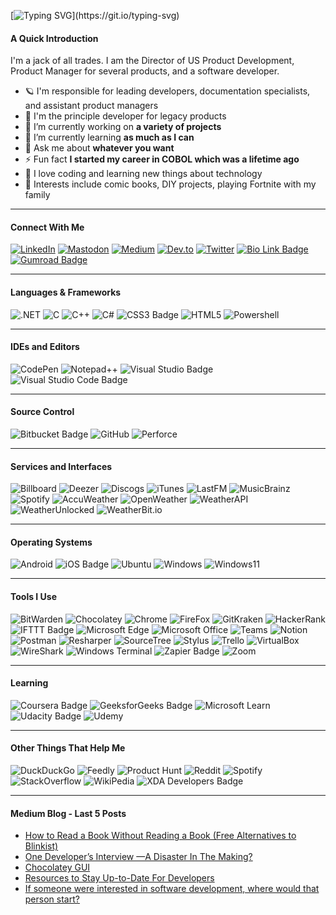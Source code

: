[![Typing SVG](https://readme-typing-svg.demolab.com/?width=600&size=24&lines=Who+Am+I?;Hi,+I'm+Shawn,+Welcome+To+My+Profile;I+am+Director+of+US+Product+Development;+Product+Manager+For+Several+Products;+And+Software+Developer!)](https://git.io/typing-svg)

#### A Quick Introduction
I'm a jack of all trades. I am the Director of US Product Development, Product Manager for several products, and a software developer. 

- 🪐 I'm responsible for leading developers, documentation specialists, and assistant product managers
- 🧪 I'm the principle developer for legacy products
- 🔭 I’m currently working on **a variety of projects**
- 🌱 I’m currently learning **as much as I can**
- 💬 Ask me about **whatever you want**
- ⚡ Fun fact **I started my career in COBOL which was a lifetime ago**
- 👀 I love coding and learning new things about technology
- 💜 Interests include comic books, DIY projects, playing Fortnite with my family

---

#### Connect With Me
[![LinkedIn](https://img.shields.io/badge/LinkedIn-0A66C2?logo=linkedin&logoColor=fff&style=plastic)](https://www.linkedin.com/in/shawncoffman)
[![Mastodon](https://img.shields.io/badge/Mastodon-6364FF?logo=mastodon&logoColor=fff&style=plastic)](https://fosstodon.org/@Coffmans)
[![Medium](https://img.shields.io/badge/Medium-000?logo=medium&logoColor=fff&style=plastic)](https://www.medium.com/@coffmans)
[![Dev.to](https://img.shields.io/badge/dev.to-0A0A0A?logo=devdotto&logoColor=fff&style=plastic)](https://dev.to/coffmans)
[![Twitter](https://img.shields.io/badge/Twitter-1DA1F2?logo=twitter&logoColor=fff&style=plastic)](https://twitter.com/NUHuskerz)
[![Bio Link Badge](https://img.shields.io/badge/Bio%20Link-000?logo=biolink&logoColor=fff&style=plastic)](https://bio.link/coffman)
[![Gumroad Badge](https://img.shields.io/badge/Gumroad-36A9AE?logo=gumroad&logoColor=fff&style=plastic)](https://coffmans.gumroad.com/)

---

#### Languages & Frameworks
![.NET](https://img.shields.io/badge/.NET-512BD4?logo=dotnet&logoColor=fff&style=plastic)
![C](https://img.shields.io/badge/C-A8B9CC?logo=c&logoColor=fff&style=plastic)
![C++](https://img.shields.io/badge/C%2B%2B-00599C?logo=cplusplus&logoColor=fff&style=plastic)
![C#](https://img.shields.io/badge/C%20Sharp-239120?logo=csharp&logoColor=fff&style=plastic)
![CSS3 Badge](https://img.shields.io/badge/CSS3-1572B6?logo=css3&logoColor=fff&style=plastic)
![HTML5](https://img.shields.io/badge/HTML5-E34F26?logo=html5&logoColor=fff&style=plastic)
![Powershell](https://img.shields.io/badge/PowerShell-5391FE?logo=powershell&logoColor=fff&style=plastic)

---

#### IDEs and Editors
![CodePen](https://img.shields.io/badge/CodePen-000?logo=codepen&logoColor=fff&style=plastic)
![Notepad++](https://img.shields.io/badge/Notepad%2B%2B-90E59A?logo=notepadplusplus&logoColor=000&style=plastic)
![Visual Studio Badge](https://img.shields.io/badge/Visual%20Studio-5C2D91?logo=visualstudio&logoColor=fff&style=plastic)
![Visual Studio Code Badge](https://img.shields.io/badge/Visual%20Studio%20Code-007ACC?logo=visualstudiocode&logoColor=fff&style=plastic)

---

#### Source Control
![Bitbucket Badge](https://img.shields.io/badge/Bitbucket-0052CC?logo=bitbucket&logoColor=fff&style=plastic)
![GitHub](https://img.shields.io/badge/GitHub-181717?logo=github&logoColor=fff&style=plastic)
![Perforce](https://img.shields.io/badge/Perforce-404040?logo=perforce&logoColor=fff&style=plastic)

---

#### Services and Interfaces
![Billboard](https://img.shields.io/badge/Billboard-000?logo=billboard&logoColor=fff&style=plastic)
![Deezer](https://img.shields.io/badge/Deezer-FEAA2D?logo=deezer&logoColor=fff&style=plastic)
![Discogs](https://img.shields.io/badge/Discogs-333?logo=discogs&logoColor=fff&style=plastic)
![iTunes](https://img.shields.io/badge/iTunes-FB5BC5?logo=itunes&logoColor=fff&style=plastic)
![LastFM](https://img.shields.io/badge/Last.fm-D51007?logo=lastdotfm&logoColor=fff&style=plastic)
![MusicBrainz](https://img.shields.io/badge/MusicBrainz-BA478F?logo=musicbrainz&logoColor=fff&style=plastic)
![Spotify](https://img.shields.io/badge/Spotify-1DB954?logo=spotify&logoColor=fff&style=plastic)
![AccuWeather](https://img.shields.io/badge/-AccuWeather-orange?style=plastic)
![OpenWeather](https://img.shields.io/badge/-OpenWeather-lightgrey?style=plastic)
![WeatherAPI](https://img.shields.io/badge/-WeatherAPI-brightgreen/?style=plastic)
![WeatherUnlocked](https://img.shields.io/badge/-Weather%20Unlocked-blue/?style=plastic)
![WeatherBit.io](https://img.shields.io/badge/-WeatherBit.io-yellowgreen?style=plastic)

---

#### Operating Systems
![Android](https://img.shields.io/badge/Android-3DDC84?logo=android&logoColor=fff&style=plastic)
![iOS Badge](https://img.shields.io/badge/iOS-000?logo=ios&logoColor=fff&style=plastic)
![Ubuntu](https://img.shields.io/badge/Ubuntu-000?logo=ubuntu&logoColor=fff&style=plastic)
![Windows](https://img.shields.io/badge/Windows-0078D6?logo=windows&logoColor=fff&style=plastic)
![Windows11](https://img.shields.io/badge/Windows%2011-0078D4?logo=windows11&logoColor=fff&style=plastic)

---

#### Tools I Use
![BitWarden](https://img.shields.io/badge/Bitwarden-175DDC?logo=bitwarden&logoColor=fff&style=plastic)
![Chocolatey](https://img.shields.io/badge/Chocolatey-80B5E3?logo=chocolatey&logoColor=fff&style=plastic)
![Chrome](https://img.shields.io/badge/Google%20Chrome-4285F4?logo=googlechrome&logoColor=fff&style=plastic)
![FireFox](https://img.shields.io/badge/Firefox-FF7139?logo=firefox&logoColor=fff&style=plastic)
![GitKraken](https://img.shields.io/badge/GitKraken-179287?logo=gitkraken&logoColor=fff&style=plastic)
![HackerRank](https://img.shields.io/badge/HackerRank-00EA64?logo=hackerrank&logoColor=000&style=plastic)
![IFTTT Badge](https://img.shields.io/badge/IFTTT-000?logo=ifttt&logoColor=fff&style=plastic)
![Microsoft Edge](https://img.shields.io/badge/Microsoft%20Edge-0078D7?logo=microsoftedge&logoColor=fff&style=plastic)
![Microsoft Office](https://img.shields.io/badge/Microsoft%20Office-D83B01?logo=microsoftoffice&logoColor=fff&style=plastic)
![Teams](https://img.shields.io/badge/Microsoft%20Teams-6264A7?logo=microsoftteams&logoColor=fff&style=plastic)
![Notion](https://img.shields.io/badge/Notion-000?logo=notion&logoColor=fff&style=plastic)
![Postman](https://img.shields.io/badge/Postman-FF6C37?logo=postman&logoColor=fff&style=plastic)
![Resharper](https://img.shields.io/badge/ReSharper-000?logo=resharper&logoColor=fff&style=plastic)
![SourceTree](https://img.shields.io/badge/Sourcetree-0052CC?logo=sourcetree&logoColor=fff&style=plastic)
![Stylus](https://img.shields.io/badge/Stylus-333?logo=stylus&logoColor=fff&style=plastic)
![Trello](https://img.shields.io/badge/Trello-0052CC?logo=trello&logoColor=fff&style=plastic)
![VirtualBox](https://img.shields.io/badge/VirtualBox-183A61?logo=virtualbox&logoColor=fff&style=plastic)
![WireShark](https://img.shields.io/badge/Wireshark-1679A7?logo=wireshark&logoColor=fff&style=plastic)
![Windows Terminal](https://img.shields.io/badge/Windows%20Terminal-4D4D4D?logo=windowsterminal&logoColor=fff&style=plastic)
![Zapier Badge](https://img.shields.io/badge/Zapier-FF4A00?logo=zapier&logoColor=fff&style=plastic)
![Zoom](https://img.shields.io/badge/Zoom-2D8CFF?logo=zoom&logoColor=fff&style=plastic)

---

#### Learning
![Coursera Badge](https://img.shields.io/badge/Coursera-0056D2?logo=coursera&logoColor=fff&style=plastic)
![GeeksforGeeks Badge](https://img.shields.io/badge/GeeksforGeeks-2F8D46?logo=geeksforgeeks&logoColor=fff&style=plastic)
![Microsoft Learn](https://img.shields.io/badge/Microsoft_Learn-258ffa?logo=microsoft&logoColor=fff&style=plastic)
![Udacity Badge](https://img.shields.io/badge/Udacity-02B3E4?logo=udacity&logoColor=fff&style=plastic)
![Udemy](https://img.shields.io/badge/Udemy-A435F0?logo=udemy&logoColor=fff&style=plastic)


---
#### Other Things That Help Me
![DuckDuckGo](https://img.shields.io/badge/DuckDuckGo-DE5833?logo=duckduckgo&logoColor=fff&style=plastic)
![Feedly](https://img.shields.io/badge/Feedly-2BB24C?logo=feedly&logoColor=fff&style=plastic)
![Product Hunt](https://img.shields.io/badge/Product%20Hunt-DA552F?logo=producthunt&logoColor=fff&style=plastic)
![Reddit](https://img.shields.io/badge/Reddit-FF4500?logo=reddit&logoColor=fff&style=plastic)
![Spotify](https://img.shields.io/badge/Spotify-1DB954?logo=spotify&logoColor=fff&style=plastic)
![StackOverflow](https://img.shields.io/badge/Stack%20Overflow-F58025?logo=stackoverflow&logoColor=fff&style=plastic)
![WikiPedia](https://img.shields.io/badge/Wikipedia-000?logo=wikipedia&logoColor=fff&style=plastic)
![XDA Developers Badge](https://img.shields.io/badge/XDA%20Developers-EA7100?logo=xdadevelopers&logoColor=fff&style=plastic)

---

#### Medium Blog - Last 5 Posts
<!-- BLOG-POST-LIST:START -->
- [How to Read a Book Without Reading a Book &lpar;Free Alternatives to Blinkist&rpar;](https://medium.com/@coffmans/how-to-read-a-book-without-reading-a-book-free-alternatives-to-blinkist-b93d6ea37c1e?source=rss-da6db9ec846b------2)
- [One Developer’s Interview —A Disaster In The Making?](https://medium.com/@coffmans/the-interview-a-disaster-in-the-making-ae2283fe2f24?source=rss-da6db9ec846b------2)
- [Chocolatey GUI](https://medium.com/@coffmans/chocolatey-gui-acfd463ef1f2?source=rss-da6db9ec846b------2)
- [Resources to Stay Up-to-Date For Developers](https://medium.com/@coffmans/resources-to-stay-up-to-date-for-developers-596065874686?source=rss-da6db9ec846b------2)
- [If someone were interested in software development, where would that person start?](https://medium.com/@coffmans/if-someone-were-interested-in-software-development-where-would-that-person-start-afa0f80a98dc?source=rss-da6db9ec846b------2)
<!-- BLOG-POST-LIST:END -->
